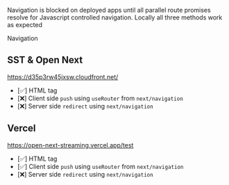Navigation is blocked on deployed apps until all parallel route promises resolve for Javascript controlled navigation.
Locally all three methods work as expected

Navigation 

## SST & Open Next 
https://d35p3rw45jxsw.cloudfront.net/

- [✅] HTML <a> tag
- [❌] Client side `push` using `useRouter` from `next/navigation`
- [❌] Server side `redirect` using `next/navigation`

## Vercel 
https://open-next-streaming.vercel.app/test

- [✅] HTML <a> tag
- [✅] Client side `push` using `useRouter` from `next/navigation`
- [❌] Server side `redirect` using `next/navigation`
